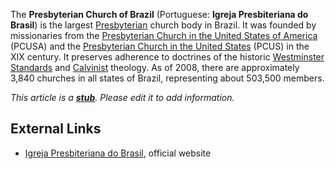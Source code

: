 The **Presbyterian Church of Brazil** (Portuguese:
**Igreja Presbiteriana do Brasil**) is the largest
[Presbyterian](Presbyterian "Presbyterian") church body in Brazil.
It was founded by missionaries from the
[Presbyterian Church in the United States of America](Presbyterian_Church_in_the_United_States_of_America "Presbyterian Church in the United States of America")
(PCUSA) and the
[Presbyterian Church in the United States](index.php?title=Presbyterian_Church_in_the_United_States&action=edit&redlink=1 "Presbyterian Church in the United States (page does not exist)")
(PCUS) in the XIX century. It preserves adherence to doctrines of
the historic
[Westminster Standards](Westminster_Confession_of_Faith "Westminster Confession of Faith")
and [Calvinist](Calvinist "Calvinist") theology. As of 2008, there
are approximately 3,840 churches in all states of Brazil,
representing about 503,500 members.

*This article is a **[stub](http://www.theopedia.com/Category:Theopedia_stubs "Category:Theopedia stubs")**. Please edit it to add information.*
## External Links

-   [Igreja Presbiteriana do Brasil](http://www.ipb.org.br/),
    official website



